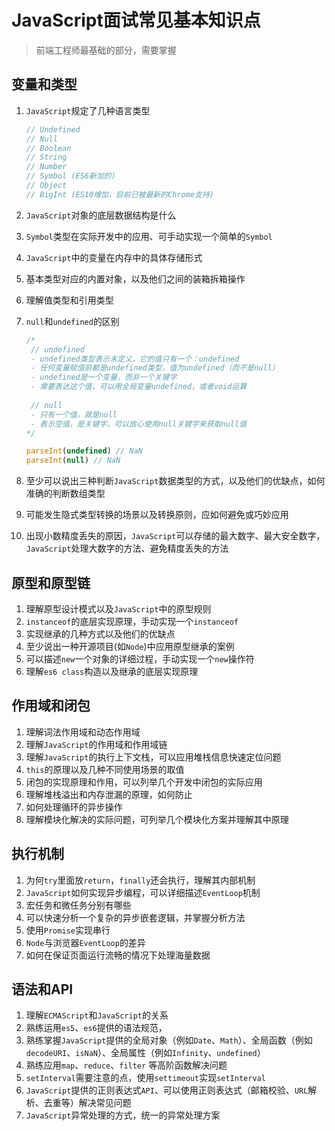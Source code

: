 # JavaScript面试常见基本知识点

> 前端工程师最基础的部分，需要掌握

## 变量和类型

1. `JavaScript`规定了几种语言类型

   ```javascript
   // Undefined
   // Null
   // Boolean
   // String
   // Number
   // Symbol (ES6新加的)
   // Object
   // BigInt (ES10增加，目前已被最新的Chrome支持)
   ```

1. `JavaScript`对象的底层数据结构是什么

1. `Symbol`类型在实际开发中的应用、可手动实现一个简单的`Symbol`

1. `JavaScript`中的变量在内存中的具体存储形式

1. 基本类型对应的内置对象，以及他们之间的装箱拆箱操作

1. 理解值类型和引用类型

1. `null`和`undefined`的区别

   ```javascript
   /*
   	// undefined
   	- undefined类型表示未定义，它的值只有一个：undefined
   	- 任何变量赋值前都是undefined类型，值为undefined（而不是null）
   	- undefined是一个变量，而非一个关键字
   	- 需要表达这个值，可以用全局变量undefined，或者void运算
   	
   	// null
   	- 只有一个值，就是null
   	- 表示空值，是关键字，可以放心使用null关键字来获取null值
   */
   
   parseInt(undefined) // NaN
   parseInt(null) // NaN
   ```

1. 至少可以说出三种判断`JavaScript`数据类型的方式，以及他们的优缺点，如何准确的判断数组类型

1. 可能发生隐式类型转换的场景以及转换原则，应如何避免或巧妙应用

1. 出现小数精度丢失的原因，`JavaScript`可以存储的最大数字、最大安全数字，`JavaScript`处理大数字的方法、避免精度丢失的方法

## 原型和原型链

1. 理解原型设计模式以及`JavaScript`中的原型规则
1. `instanceof`的底层实现原理，手动实现一个`instanceof`
1. 实现继承的几种方式以及他们的优缺点
1. 至少说出一种开源项目(如`Node`)中应用原型继承的案例
1. 可以描述`new`一个对象的详细过程，手动实现一个`new`操作符
1. 理解`es6 class`构造以及继承的底层实现原理

## 作用域和闭包

1. 理解词法作用域和动态作用域
1. 理解`JavaScript`的作用域和作用域链
1. 理解`JavaScript`的执行上下文栈，可以应用堆栈信息快速定位问题
1. `this`的原理以及几种不同使用场景的取值
1. 闭包的实现原理和作用，可以列举几个开发中闭包的实际应用
1. 理解堆栈溢出和内存泄漏的原理，如何防止
1. 如何处理循环的异步操作
1. 理解模块化解决的实际问题，可列举几个模块化方案并理解其中原理

## 执行机制

1. 为何`try`里面放`return`，`finally`还会执行，理解其内部机制
1. `JavaScript`如何实现异步编程，可以详细描述`EventLoop`机制
1. 宏任务和微任务分别有哪些
1. 可以快速分析一个复杂的异步嵌套逻辑，并掌握分析方法
1. 使用`Promise`实现串行
1. `Node`与浏览器`EventLoop`的差异
1. 如何在保证页面运行流畅的情况下处理海量数据

## 语法和API

1. 理解`ECMAScript`和`JavaScript`的关系
1. 熟练运用`es5`、`es6`提供的语法规范，
1. 熟练掌握`JavaScript`提供的全局对象（例如`Date`、`Math`）、全局函数（例如`decodeURI`、`isNaN`）、全局属性（例如`Infinity`、`undefined`）
1. 熟练应用`map`、`reduce`、`filter` 等高阶函数解决问题
1. `setInterval`需要注意的点，使用`settimeout`实现`setInterval`
1. `JavaScript`提供的正则表达式`API`、可以使用正则表达式（邮箱校验、`URL`解析、去重等）解决常见问题
1. `JavaScript`异常处理的方式，统一的异常处理方案
